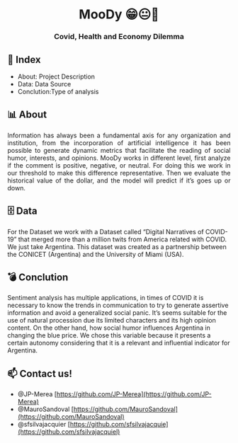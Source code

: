 <h1 align="center">  MooDy 😁😐🤬</h1>
<h3 align="center">Covid, Health and Economy Dilemma</h3>

## 🔎 Index
- About: Project Description
- Data: Data Source
- Conclution:Type of analysis

## 📊 About
<div style="text-align: justify">Information has always been a fundamental axis for any organization and institution, from the incorporation of artificial intelligence it has been possible to generate dynamic metrics that facilitate the reading of social humor, interests, and opinions. MooDy works in different level, first analyze if the comment is positive, negative, or neutral. For doing this we work in our threshold to make this difference representative. Then we evaluate the historical value of the dollar, and the model will predict if it’s goes up or down.</div>

## 🗄 Data
For the Dataset we work with a Dataset called “Digital Narratives of COVID-19” that merged more than a million twits from America related with COVID. We just take Argentina. This dataset was created as a partnership between the CONICET (Argentina) and the University of Miami (USA).

## 💣 Conclution
Sentiment analysis has multiple applications, in times of COVID it is necessary to know the trends in communication to try to generate assertive information and avoid a generalized social panic. It’s seems suitable for the use of natural procession due its limited characters and its high opinion content. On the other hand, how social humor influences Argentina in changing the blue price.
We chose this variable because it presents a certain autonomy considering that it is a relevant and influential indicator for Argentina.


## 📫 Contact us!
   - @JP-Merea [https://github.com/JP-Merea](https://github.com/JP-Merea)
   - @MauroSandoval [https://github.com/MauroSandoval](https://github.com/MauroSandoval)
   - @sfsilvajacquier [https://github.com/sfsilvajacquie](https://github.com/sfsilvajacquiel)
    
